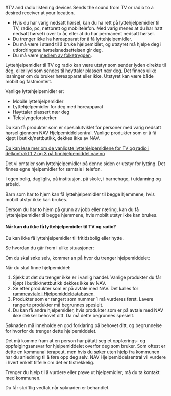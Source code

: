 #TV and radio listening devices
Sends the sound from TV or radio to a desired receiver at your location.
* Hvis du har varig nedsatt hørsel, kan du ha rett på lyttehjelpemidler til TV, radio, pc, nettbrett og mobiltelefon. Med varig menes at du har hatt nedsatt hørsel i over to år, eller at du har permanent nedsatt hørsel.
* Du trenger ikke ha høreapparat for å få lyttehjelpemidler.
* Du må være i stand til å bruke hjelpemidlet, og utstyret må hjelpe deg i utfordringene hørselsnedsettelsen gir deg.
* Du må være [medlem av folketrygden](/no/person/flere-tema/arbeid-og-opphold-i-norge/relatert-informasjon/medlemskap-i-folketrygden).

 Lyttehjelpemidler til TV og radio kan være utstyr som sender lyden direkte til deg, eller lyd som sendes til høyttaler plassert nær deg. Det finnes ulike løsninger om du bruker høreapparat eller ikke. Utstyret kan være både mobilt og fastmontert. 

 Vanlige lyttehjelpemidler er: 

 * Mobile lyttehjelpemidler
* Lyttehjelpemidler for deg med høreapparat
* Høyttaler plassert nær deg
* Teleslyngeforsterker

 Du kan få produkter som er spesialutviklet for personer med varig nedsatt hørsel gjennom NAV Hjelpemiddelsentral. Vanlige produkter som er å få kjøpt i butikk/nettbutikk, dekkes ikke av NAV. 

 [Du kan lese mer om de vanligste lyttehjelpemidlene for TV og radio i delkontrakt 1,2 og 3 på finnhjelpemiddel.nav.no](https://finnhjelpemiddel.nav.no/rammeavtale/b9a48c54-3004-4f94-ab65-b38deec78ed3)

 Det vi omtaler som lyttehjelpemidler på denne siden er utstyr for lytting. Det finnes egne hjelpemidler for samtale i telefon.

 I egen bolig, dagligliv, på institusjon, på skole, i barnehage, i utdanning og arbeid. 

 Barn som har to hjem kan få lyttehjelpemidler til begge hjemmene, hvis mobilt utstyr ikke kan brukes. 

 Dersom du har to hjem på grunn av jobb eller næring, kan du få lyttehjelpemidler til begge hjemmene, hvis mobilt utstyr ikke kan brukes. 

 #### Når kan du ikke få lyttehjelpemidler til TV og radio?

 Du kan ikke få lyttehjelpemidler til fritidsbolig eller hytte. 

 Se hvordan du går frem i ulike situasjoner:

 Om du skal søke selv, kommer an på hvor du trenger hjelpemiddelet:

 Når du skal finne hjelpemiddel:

 1. Sjekk at det du trenger ikke er i vanlig handel. Vanlige produkter du får kjøpt i butikk/nettbutikk dekkes ikke av NAV.
2. Se etter produkter som er på avtale med NAV. Det kalles for [rammeavtale i Hjelpemiddeldatabasen](https://www.hjelpemiddeldatabasen.no/newslist.asp?order=newstitle&x_newstype=7).
3. Produkter som er rangert som nummer 1 må vurderes først. Lavere rangerte produkter må begrunnes spesielt.
4. Du kan få andre hjelpemidler, hvis produkter som er på avtale med NAV ikke dekker behovet ditt. Da må dette begrunnes spesielt.

 Søknaden må inneholde en god forklaring på behovet ditt, og begrunnelse for hvorfor du trenger dette hjelpemiddelet.

 Det må komme fram at en person har påtatt seg et opplærings- og oppfølgingsansvar for hjelpemiddelet overfor deg som bruker. Som oftest er dette en kommunal terapeut, men hvis du søker uten hjelp fra kommunen har du anledning til å føre opp deg selv. NAV Hjelpemiddelsentral vil vurdere i hvert enkelt tilfelle om det er tilstrekkelig.

 Trenger du hjelp til å vurdere eller prøve ut hjelpemidler, må du ta kontakt med kommunen.

   Du får skriftlig vedtak når søknaden er behandlet.

 
